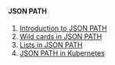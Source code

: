 #### JSON PATH

1. [Introduction to JSON PATH](intro)
2. [Wild cards in JSON PATH](wildcards.md)
3. [Lists in JSON PATH](lists.md)
4. [JSON PATH in Kubernetes](jsonpath_in_k8s.md)